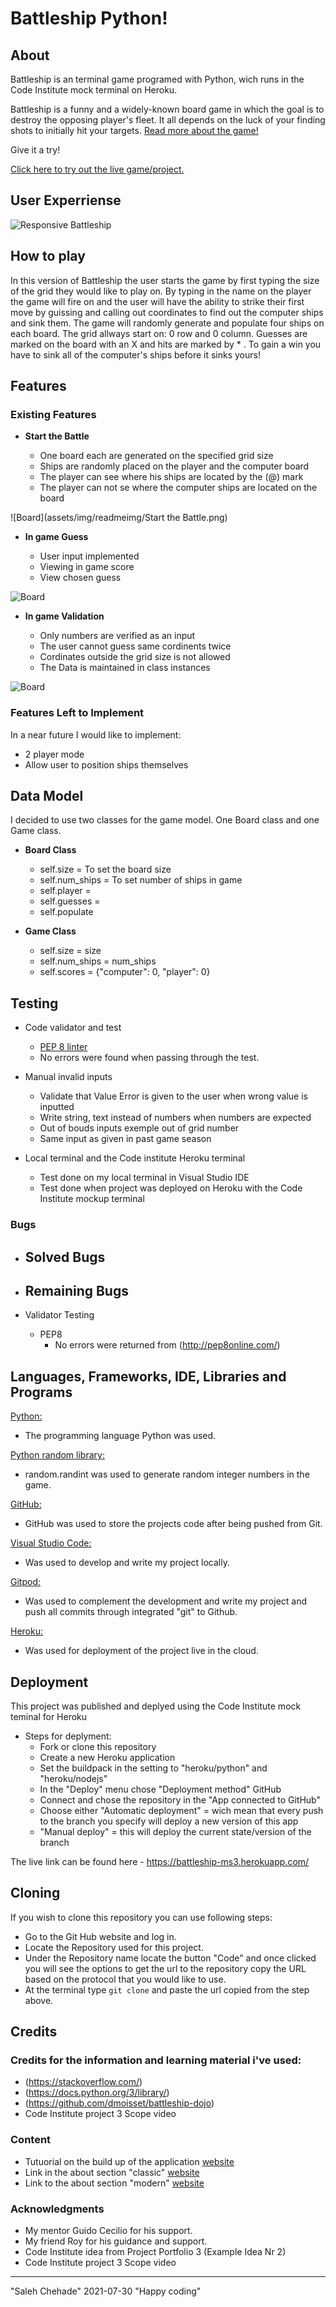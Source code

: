 # Battleship Python!

## About 

Battleship is an terminal game programed with Python, wich runs in the Code Institute mock terminal on Heroku.

Battleship is a funny and a widely-known board game in which the goal is to destroy the opposing player's fleet.
It all depends on the luck of your finding shots to initially hit your targets. 
[Read more about the game!](https://en.wikipedia.org/wiki/Battleship_(game))


Give it a try!

[Click here to try out the live game/project.](https://battleship-ms3.herokuapp.com/)



## User Experriense

![Responsive Battleship](assets/img/readmeimg/kkkkkk.png)



## How to play

In this version of Battleship the user starts the game by first typing the size of the grid they would like to play on.
By typing in the name on the player the game will fire on and the user will have the ability to strike their first move 
by guissing and calling out coordinates to find out the computer ships and sink them.
The game will randomly generate and populate four ships on each board. 
The grid allways start on: 0 row and 0 column.
Guesses are marked on the board with an X and hits are marked by * .
To gain a win you have to sink all of the computer's ships before it sinks yours!
  

## Features 

### Existing Features

- __Start the Battle__

  - One board each are generated on the specified grid size
  - Ships are randomly placed on the player and the computer board
  - The player can see where his ships are located by the (@) mark
  - The player can not se where the computer ships are located on the board
  

![Board](assets/img/readmeimg/Start the Battle.png)



- __In game Guess__

  - User input implemented 
  - Viewing in game score
  - View chosen guess
  

![Board](assets/img/readmeimg/kkkkkk.png)



- __In game Validation__

  - Only numbers are verified as an input
  - The user cannot guess same cordinents twice
  - Cordinates outside the grid size is not allowed
  - The Data is maintained in class instances
  

![Board](assets/img/readmeimg/kkkkkk.png)



### Features Left to Implement
In a near future I would like to implement:
- 2 player mode
- Allow user to position ships themselves



## Data Model

I decided to use two classes for the game model. One Board class and one Game class. 

- __Board Class__
  - self.size = To set the board size
  - self.num_ships = To set number of ships in game
  - self.player = 
  - self.guesses =
  - self.populate
  
  
- __Game Class__
  - self.size = size
  - self.num_ships = num_ships
  - self.scores = {"computer": 0, "player": 0}



## Testing 

- Code validator and test
  - [PEP 8 linter](http://pep8online.com/)
  - No errors were found when passing through the test.

- Manual invalid inputs
  - Validate that Value Error is given to the user when wrong value is inputted
  - Write string, text instead of numbers when numbers are expected
  - Out of bouds inputs exemple out of grid number
  - Same input as given in past game season

- Local terminal and the Code institute Heroku terminal
  - Test done on my local terminal in Visual Studio IDE
  - Test done when project was deployed on Heroku with the Code Institute mockup terminal


### Bugs

- Solved Bugs
  - 
  
- Remaining Bugs
  -   

- Validator Testing
  - PEP8
    - No errors were returned from (http://pep8online.com/)


## Languages, Frameworks, IDE, Libraries and Programs

[Python:](https://en.wikipedia.org/wiki/History_of_Python)
- The programming language Python was used. 

[Python random library:](https://docs.python.org/3/library/random.html)
- random.randint was used to generate random integer numbers in the game. 

[GitHub:](https://github.com/)
- GitHub was used to store the projects code after being pushed from Git.

[Visual Studio Code:](https://code.visualstudio.com/)
- Was used to develop and write my project locally.

[Gitpod:](https://www.gitpod.io/)
- Was used to complement the development and write my project and push all commits through integrated "git" to Github.

[Heroku:](https://www.heroku.com/what)
- Was used for deployment of the project live in the cloud.



## Deployment

This project was published and deplyed using the Code Institute mock teminal for Heroku
 - Steps for deplyment: 
   - Fork or clone this repository
   - Create a new Heroku application
   - Set the buildpack in the setting to "heroku/python" and "heroku/nodejs"
   - In the "Deploy" menu chose "Deployment method" GitHub
   - Connect and chose the repository in the "App connected to GitHub" 
   - Choose either "Automatic deployment" = wich mean that every push to the branch you specify will deploy a new version of this app 
   - "Manual deploy" = this will deploy the current state/version of the branch   

The live link can be found here - https://battleship-ms3.herokuapp.com/



## Cloning

If you wish to clone this repository you can use following steps:
 - Go to the Git Hub website and log in.
 - Locate the Repository used for this project.
 - Under the Repository name locate the button "Code" and once clicked you will see the options to get the url to the repository
   copy the URL based on the protocol that you would like to use. 
 - At the terminal type `git clone` and paste the url copied from the step above.



## Credits 

### Credits for the information and learning material i've used:

- (https://stackoverflow.com/)
- (https://docs.python.org/3/library/)
- (https://github.com/dmoisset/battleship-dojo)
- Code Institute project 3 Scope video


### Content 

- Tutuorial on the build up of the application [website](https://learnersbucket.com/tutorials/js-projects/rock-paper-scissor-lizard-spock-game-in-javascript/)
- Link in the about section "classic" [website](https://en.wikipedia.org/wiki/Rock_paper_scissors)
- Link to the about section "modern" [website](https://www.wikihow.com/Play-Rock-Paper-Scissors-Lizard-Spock)


### Acknowledgments

- My mentor Guido Cecilio for his support.
- My friend Roy for his guidance and support.
- Code Institute idea from Project Portfolio 3 (Example Idea Nr 2)
- Code Institute project 3 Scope video 

---

"Saleh Chehade" 2021-07-30 "Happy coding"